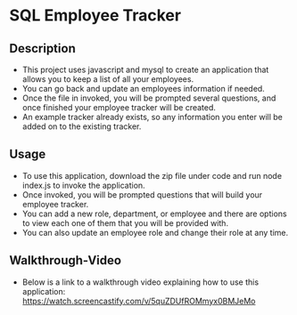 # SQL Employee Tracker

## Description
- This project uses javascript and mysql to create an application that allows you to keep a list of all your employees. 
- You can go back and update an employees information if needed. 
- Once the file in invoked, you will be prompted several questions, and once finished your employee tracker will be created.
- An example tracker already exists, so any information you enter will be added on to the existing tracker.

## Usage
- To use this application, download the zip file under code and run node index.js to invoke the application.
- Once invoked, you will be prompted questions that will build your employee tracker.
- You can add a new role, department, or employee and there are options to view each one of them that you will be provided with. 
- You can also update an employee role and change their role at any time. 

## Walkthrough-Video
- Below is a link to a walkthrough video explaining how to use this application:
https://watch.screencastify.com/v/5quZDUfROMmyx0BMJeMo


